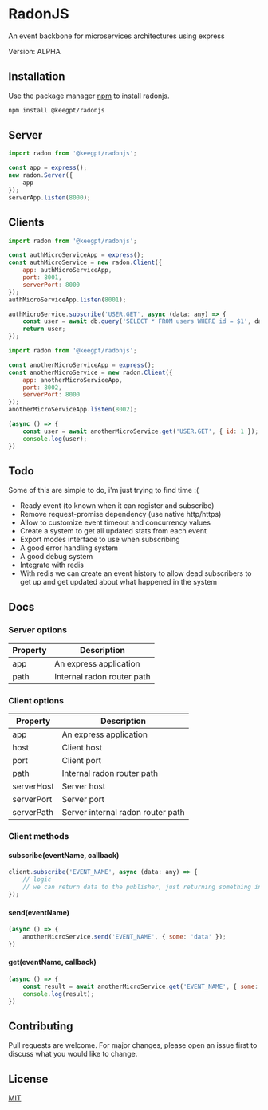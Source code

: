 # RadonJS

An event backbone for microservices architectures using express

Version: ALPHA

## Installation

Use the package manager [npm](https://www.npmjs.com) to install radonjs.

```bash
npm install @keegpt/radonjs
```

## Server

```js
import radon from '@keegpt/radonjs';

const app = express();
new radon.Server({
    app
});
serverApp.listen(8000);
```

## Clients

```js
import radon from '@keegpt/radonjs';

const authMicroServiceApp = express();
const authMicroService = new radon.Client({
    app: authMicroServiceApp,
    port: 8001,
    serverPort: 8000
});
authMicroServiceApp.listen(8001);

authMicroService.subscribe('USER.GET', async (data: any) => {
    const user = await db.query('SELECT * FROM users WHERE id = $1', data.id);
    return user;
});
```

```js
import radon from '@keegpt/radonjs';

const anotherMicroServiceApp = express();
const anotherMicroService = new radon.Client({
    app: anotherMicroServiceApp,
    port: 8002,
    serverPort: 8000
});
anotherMicroServiceApp.listen(8002);

(async () => {
    const user = await anotherMicroService.get('USER.GET', { id: 1 });
    console.log(user);
})
```

## Todo
Some of this are simple to do, i'm just trying to find time :(
* Ready event (to known when it can register and subscribe)
* Remove request-promise dependency (use native http/https)
* Allow to customize event timeout and concurrency values
* Create a system to get all updated stats from each event
* Export modes interface to use when subscribing
* A good error handling system
* A good debug system
* Integrate with redis
* With redis we can create an event history to allow dead subscribers to get up and get updated about what happened in the system

## Docs

### Server options

Property  | Description
------------- | -------------
app  | An express application
path  | Internal radon router path

### Client options

Property  | Description
------------- | -------------
app  | An express application
host | Client host
port | Client port
path | Internal radon router path
serverHost | Server host
serverPort| Server port
serverPath | Server internal radon router path

### Client methods

#### subscribe(eventName, callback)
```js
client.subscribe('EVENT_NAME', async (data: any) => {
    // logic
    // we can return data to the publisher, just returning something in this function
});
```

#### send(eventName)
```js
(async () => {
    anotherMicroService.send('EVENT_NAME', { some: 'data' });
})
```

#### get(eventName, callback)
```js
(async () => {
    const result = await anotherMicroService.get('EVENT_NAME', { some: 'data' });
    console.log(result);
})
```

## Contributing
Pull requests are welcome. For major changes, please open an issue first to discuss what you would like to change.

## License
[MIT](https://choosealicense.com/licenses/mit/)